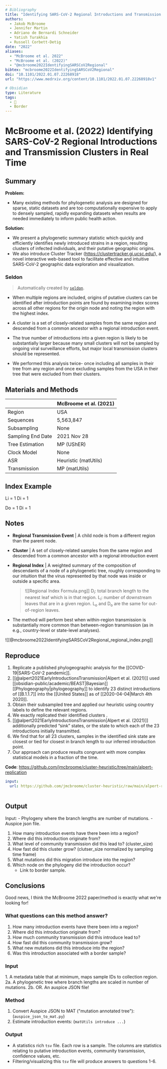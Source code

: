 ```yaml
---
# Bibliography
title: "Identifying SARS-CoV-2 Regional Introductions and Transmission Clusters in Real Time"
authors: 
  - Jakob McBroome
  - Jennifer Martin
  - Adriano de Bernardi Schneider
  - Yatish Turakhia
  - Russell Corbett-Detig
date: "2022"
aliases: 
  - "McBroome et al. 2022"
  - "McBroome et al. (2022)"
  - "@mcbroome2022IdentifyingSARSCoV2Regional"
bibtex: "mcbroome2022IdentifyingSARSCoV2Regional"
doi: "10.1101/2022.01.07.22268918"
url: "https://www.medrxiv.org/content/10.1101/2022.01.07.22268918v1"

# Obsidian
type: Literature
tags: 
  - 📰
  - Border
---
```


# McBroome et al. (2022) Identifying SARS-CoV-2 Regional Introductions and Transmission Clusters in Real Time


## Summary

**Problem:** 
- Many existing methods for phylogenetic analysis are designed for sparse, static datasets and are too computationally expensive to apply to densely sampled, rapidly expanding datasets when results are needed immediately to inform public health action.

**Solution:** 
- We present a phylogenetic summary statistic which quickly and efficiently identifies newly introduced strains in a region, resulting clusters of infected individuals, and their putative geographic origins.
- We also introduce Cluster Tracker (https://clustertracker.gi.ucsc.edu/), a novel
interactive web-based tool to facilitate effective and intuitive SARS-CoV-2 geographic data
exploration and visualization.

### Seldon

> Automatically created by [`seldon`](https://github.com/ktmeaton/seldon).

- When multiple regions are included, origins of putative clusters can be identified after introduction points are found by examining index scores across all other regions for the origin node and noting the region with the highest index.

- A cluster is a set of closely-related samples from the same region and descended from a common ancestor with a regional introduction event.

- The true number of introductions into a given region is likely to be substantially larger because many small clusters will not be sampled by ongoing viral surveillance efforts, but major local transmission clusters should be represented.

- We performed this analysis twice- once including all samples in their tree from any region and once excluding samples from the USA in their tree that were excluded from their clusters.

## Materials and Methods

|                   | McBroome et al. (2021) |
| ----------------- | ---------------------- |
| Region            | USA                    |
| Sequences         | 5,563,847              |
| Subsampling       | None                   |
| Sampling End Date | 2021 Nov 28            |
| Tree Estimation   | MP (UShER)             |
| Clock Model       | None                   |
| ASR               | Heuristic (matUtils)   | 
| Transmission      | MP (matUtils)          |

## Index Example

Li = 1
Di  = 1

Do = 1
Di = 1

## Notes

- **Regional Transmission Event** | A child node is from a different region than the parent node.
- **Cluster** | A set of closely-related samples from the same region and descended from a common ancestor with a regional introduction event
- **Regional Index** | A weighted summary of the composition of descendants of a node of a phylogenetic tree, roughly corresponding to our intuition that the virus represented by that node was inside or outside a specific area.
	> ![[Regional Index Formula.png]]
	> D<sub>i</sub>: total branch length to the nearest leaf which is in that region. 
	> L<sub>i</sub>: number of downstream leaves that are in a given region.
	> L<sub>o</sub> and D<sub>o</sub> are the same for out-of-region leaves.


- The method will perform best when within-region transmission is substantially more common than between-region transmission (as in e.g., country-level or state-level analyses).

![[@mcbroome2022IdentifyingSARSCoV2Regional_regional_index.png]]

## Reproduce

1. Replicate a published phylogeographic analysis for the [[COVID-19|SARS-CoV-2 pandemic]].
2. [[@alpert2021EarlyIntroductionsTransmission|Alpert et al. (2021)]] used [[obsidian-public/academic/BEAST|Bayesian]] [[Phylogeography|phylogeography]] to identify 23 distinct introductions of
[[B.1.1.7]] into the [[United States]] as of [[2020-04-04|March 4th 2020]]. 
3. Obtain their subsampled tree and applied our heuristic using country labels to define the relevant regions. 
4. We exactly replicated their identified clusters . 
5. [[@alpert2021EarlyIntroductionsTransmission|Alpert et al. (2021)]] additionally predicted “sink” states, or the state to which each of the 23 introductions initially transmitted. 
6. We find that for all 23 clusters, samples in the identified sink state are closest or
tied for closest in branch length to our inferred introduction point. 
7. Our approach can produce results congruent with more complex statistical models in a fraction of
the time.


**Code**: <https://github.com/jmcbroome/cluster-heuristic/tree/main/alpert-replication>

```yaml
input:
  url: https://github.com/jmcbroome/cluster-heuristic/raw/main/alpert-replication/CT-SARS-CoV-2_paper5.json
  
```


## Output

Input:
	- Phylogeny where the branch lengths are number of mutations.
	- Auspice json file.

1. How many introduction events have there been into a region?
2. Where did this introduction originate from?
3. What level of community transmission did this lead to? (cluster_size)
4. How fast did this cluster grow? (clutser_size normalized by sampling time frame)
5. What mutations did this migration introduce into the region?
6. Which node on the phylogeny did the introduction occur?
	- Link to border sample.

## Conclusions

Good news, I think the McBroome 2022 paper/method is exactly what we're looking for!

### What questions can this method answer?
1. How many introduction events have there been into a region?
1. Where did this introduction originate from?
1. How much community transmission did this introduce lead to?
1. How fast did this community transmission grow?
1. What new mutations did this introduce into the region?
1. Was this introduction associated with a border sample?

### Input
1\. A metadata table that at minimum, maps sample IDs to collection region.
2a. A phylogenetic tree where branch lengths are scaled in number of mutations.
2b. OR. An auspice JSON file!

### Method
1. Convert Auspice JSON to MAT ("mutation annotated tree"): (`auspice_json_to_mat.py`)
1. Estimate introduction events: (`matUtils introduce ...`)

### Output
- A statistics rich `tsv` file. Each row is a sample. The columns are statistics relating to putative introduction events, community transmission, confidence values, etc.
- Filtering/visualizing this `tsv` file will produce answers to questions 1-6.